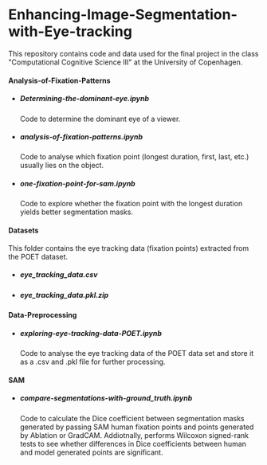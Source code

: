 # Enhancing-Image-Segmentation-with-Eye-tracking

This repository contains code and data used for the final project in the class "Computational Cognitive Science III" at the University of Copenhagen. 

#### Analysis-of-Fixation-Patterns

- ##### Determining-the-dominant-eye.ipynb
  Code to determine the dominant eye of a viewer.
- ##### analysis-of-fixation-patterns.ipynb
  Code to analyse which fixation point (longest duration, first, last, etc.) usually lies on the object.
- ##### one-fixation-point-for-sam.ipynb
  Code to explore whether the fixation point with the longest duration yields better segmentation masks.
  
#### Datasets

This folder contains the eye tracking data (fixation points) extracted from the POET dataset.

- ##### eye_tracking_data.csv
- ##### eye_tracking_data.pkl.zip

#### Data-Preprocessing

- ##### exploring-eye-tracking-data-POET.ipynb
  Code to analyse the eye tracking data of the POET data set and store it as a .csv and .pkl file for further processing.
  

#### SAM

- ##### compare-segmentations-with-ground_truth.ipynb
  Code to calculate the Dice coefficient between segmentation masks generated by passing SAM human fixation points and points generated by Ablation or GradCAM. Addiotnally, performs Wilcoxon signed-rank tests to see whether differences in Dice coefficients between human and model generated points are significant.
